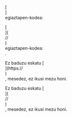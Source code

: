 [<br host>]<br action>egiaztapen-kodea:<br code>

[<br host>](<br protocol>//<br host>)<br action>egiaztapen-kodea:<br code>.

Ez baduzu eskatu [<br host>](https://<br host>)<br action>, mesedez, ez ikusi mezu honi.

Ez baduzu eskatu [<br host>](<br protocol>//<br host>)<br action>, mesedez, ez ikusi mezu honi.
